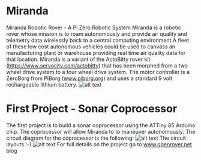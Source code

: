 # Miranda
Miranda Robotic Rover - A Pi Zero Robotic System 
Miranda is a robotic rover whose mission is to roam autonomously and provide air quality and telemetry 
data wirelessly back to a central computing environment.A fleet of these low cost autonomous vehicles could be used to canvass an manufacturing plant or warehouse providing real time air quality data for that location.  Miranda is a variant of the ActoBitty rover kit (https://www.servocity.com/actobitty) that has been morphed from a two wheel drive system to a four wheel drive system.  The motor controller is a ZeroBorg from PiBorg (www.piborg.org) and uses a standard 9 volt rechargeable lithium battery. 
![alt text](https://user-images.githubusercontent.com/21957723/40286460-f16b2e14-5c5b-11e8-893d-f2adb5bb0ac9.JPG)
# First Project - Sonar Coprocessor 
The first project is to build a sonar coprocessor using the ATTiny 85 Arduino chip.  The coprocessor will allow Miranda
to to maneuver autonomously.  The circuit diagram for the coprocessor is the following:
![alt text](https://user-images.githubusercontent.com/21957723/40286680-743c9980-5c5d-11e8-9346-59b4fcad6248.png)
The circuit layouts :-)
![alt text](https://user-images.githubusercontent.com/21957723/40286829-64e9086e-5c5e-11e8-86b4-a3a25965c383.JPG)
For full details on the project go to www.openrover.net blog 
